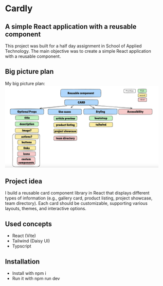 # Cardly

## A simple React application with a reusable component

This project was built for a half day assignment in School of Applied Technology. The main objective was to create a simple React application with a reusable component. 

## Big picture plan

My big picture plan:
<img src="src/assets/big-picture-plan.png" alt="Big picture plan">


## Project idea

I build a reusable card component library in React that displays different types of information (e.g., gallery card, product listing, project showcase, team directory). Each card should be customizable, supporting various layouts, themes, and interactive options. 

## Used concepts

* React (Vite)
* Tailwind (Daisy UI)
* Typscript

## Installation 

* Install with npm i
* Run it with  npm run dev

